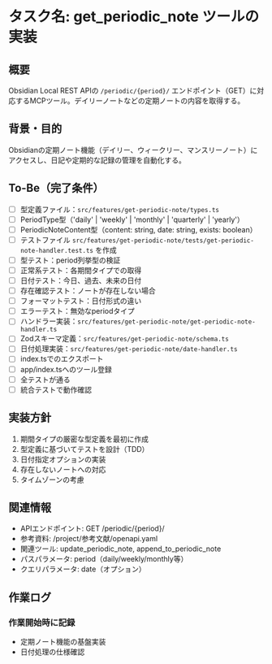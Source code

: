 # タスク名: get_periodic_note ツールの実装

## 概要
Obsidian Local REST APIの `/periodic/{period}/` エンドポイント（GET）に対応するMCPツール。デイリーノートなどの定期ノートの内容を取得する。

## 背景・目的
Obsidianの定期ノート機能（デイリー、ウィークリー、マンスリーノート）にアクセスし、日記や定期的な記録の管理を自動化する。

## To-Be（完了条件）
- [ ] 型定義ファイル：`src/features/get-periodic-note/types.ts`
- [ ] PeriodType型（'daily' | 'weekly' | 'monthly' | 'quarterly' | 'yearly'）
- [ ] PeriodicNoteContent型（content: string, date: string, exists: boolean）
- [ ] テストファイル `src/features/get-periodic-note/tests/get-periodic-note-handler.test.ts` を作成
- [ ] 型テスト：period列挙型の検証
- [ ] 正常系テスト：各期間タイプでの取得
- [ ] 日付テスト：今日、過去、未来の日付
- [ ] 存在確認テスト：ノートが存在しない場合
- [ ] フォーマットテスト：日付形式の違い
- [ ] エラーテスト：無効なperiodタイプ
- [ ] ハンドラー実装：`src/features/get-periodic-note/get-periodic-note-handler.ts`
- [ ] Zodスキーマ定義：`src/features/get-periodic-note/schema.ts`
- [ ] 日付処理実装：`src/features/get-periodic-note/date-handler.ts`
- [ ] index.tsでのエクスポート
- [ ] app/index.tsへのツール登録
- [ ] 全テストが通る
- [ ] 統合テストで動作確認

## 実装方針
1. 期間タイプの厳密な型定義を最初に作成
2. 型定義に基づいてテストを設計（TDD）
3. 日付指定オプションの実装
4. 存在しないノートへの対応
5. タイムゾーンの考慮

## 関連情報
- APIエンドポイント: GET /periodic/{period}/
- 参考資料: /project/参考文献/openapi.yaml
- 関連ツール: update_periodic_note, append_to_periodic_note
- パスパラメータ: period（daily/weekly/monthly等）
- クエリパラメータ: date（オプション）

## 作業ログ
### 作業開始時に記録
- 定期ノート機能の基盤実装
- 日付処理の仕様確認